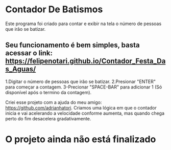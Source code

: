 # Contador De Batismos

Este programa foi criado para contar e exibir na tela o número
de pessoas que irão se batizar.

## Seu funcionamento é bem simples, basta acessar o link: https://felipenotari.github.io/Contador_Festa_Das_Aguas/

1.Digitar o número de pessoas que irão se batizar.
2.Presionar "ENTER" para começar a contagem.
3-Precionar "SPACE-BAR" para adicionar 1 (Só disponível após o termino da contagem).


Criei esse projeto com a ajuda do meu amigo: https://github.com/adrianhatori.
Criamos uma lógica em que o contador inicia e vai acelerando a velocidade conforme aumenta,
mas quando chega perto do fim desacelera gradativamente. 

# O projeto ainda não está finalizado